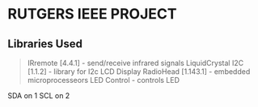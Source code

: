# RUTGERS IEEE PROJECT

## Libraries Used

> IRremote [4.4.1] - send/receive infrared signals
> LiquidCrystal I2C [1.1.2] - library for I2c LCD Display
> RadioHead [1.143.1] - embedded microprocesseors
> LED Control - controls LED





SDA on 1
SCL on 2


